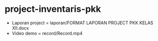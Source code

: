 # project-inventaris-pkk

- Laporan project = laporan/FORMAT LAPORAN PROJECT PKK KELAS XII.docx
- Video demo = record/Record.mp4
